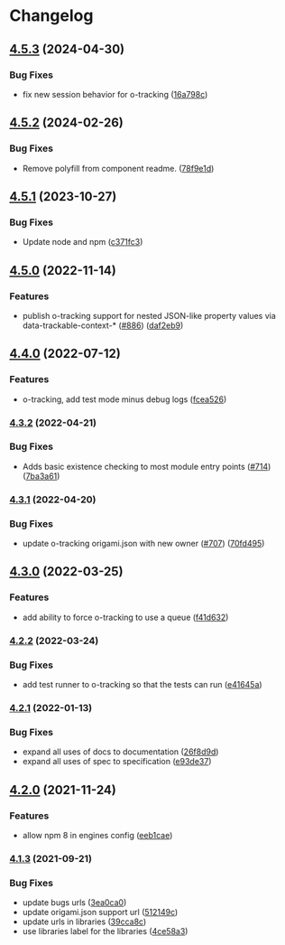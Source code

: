 # Changelog

## [4.5.3](https://github.com/Financial-Times/origami/compare/o-tracking-v4.5.2...o-tracking-v4.5.3) (2024-04-30)


### Bug Fixes

* fix new session behavior for o-tracking ([16a798c](https://github.com/Financial-Times/origami/commit/16a798c8095329d94d46a180ad7076f109bfceaa))

## [4.5.2](https://github.com/Financial-Times/origami/compare/o-tracking-v4.5.1...o-tracking-v4.5.2) (2024-02-26)


### Bug Fixes

* Remove polyfill from component readme. ([78f9e1d](https://github.com/Financial-Times/origami/commit/78f9e1d49c1cdddeedb2cf6739a530cb4fe4f35c))

## [4.5.1](https://github.com/Financial-Times/origami/compare/o-tracking-v4.5.0...o-tracking-v4.5.1) (2023-10-27)


### Bug Fixes

* Update node and npm ([c371fc3](https://github.com/Financial-Times/origami/commit/c371fc3f7f2d66266dbca95862ecef3ddeb1f339))

## [4.5.0](https://www.github.com/Financial-Times/origami/compare/o-tracking-v4.4.0...o-tracking-v4.5.0) (2022-11-14)


### Features

* publish o-tracking support for nested JSON-like property values via data-trackable-context-* ([#886](https://www.github.com/Financial-Times/origami/issues/886)) ([daf2eb9](https://www.github.com/Financial-Times/origami/commit/daf2eb9abd0576ae74cd5f17f1f98a527c2955a2))

## [4.4.0](https://www.github.com/Financial-Times/origami/compare/o-tracking-v4.3.2...o-tracking-v4.4.0) (2022-07-12)


### Features

* o-tracking, add test mode minus debug logs ([fcea526](https://www.github.com/Financial-Times/origami/commit/fcea526f883ce422e5cd48f7b318242afa7fced8))

### [4.3.2](https://www.github.com/Financial-Times/origami/compare/o-tracking-v4.3.1...o-tracking-v4.3.2) (2022-04-21)


### Bug Fixes

* Adds basic existence checking to most module entry points ([#714](https://www.github.com/Financial-Times/origami/issues/714)) ([7ba3a61](https://www.github.com/Financial-Times/origami/commit/7ba3a61d0de2a32d3a27a225fd4258b3820c7bda))

### [4.3.1](https://www.github.com/Financial-Times/origami/compare/o-tracking-v4.3.0...o-tracking-v4.3.1) (2022-04-20)


### Bug Fixes

* update o-tracking origami.json with new owner ([#707](https://www.github.com/Financial-Times/origami/issues/707)) ([70fd495](https://www.github.com/Financial-Times/origami/commit/70fd4953f4c23a3f91109d1828cb32955b4b4ff0))

## [4.3.0](https://www.github.com/Financial-Times/origami/compare/o-tracking-v4.2.2...o-tracking-v4.3.0) (2022-03-25)


### Features

* add ability to force o-tracking to use a queue ([f41d632](https://www.github.com/Financial-Times/origami/commit/f41d6322ef4f0bfda6d93f94fea17533f9923048))

### [4.2.2](https://www.github.com/Financial-Times/origami/compare/o-tracking-v4.2.1...o-tracking-v4.2.2) (2022-03-24)


### Bug Fixes

* add test runner to o-tracking so that the tests can run ([e41645a](https://www.github.com/Financial-Times/origami/commit/e41645aebba19eef73ba3a0260dc7b90fa16ab5a))

### [4.2.1](https://www.github.com/Financial-Times/origami/compare/o-tracking-v4.2.0...o-tracking-v4.2.1) (2022-01-13)


### Bug Fixes

* expand all uses of docs to documentation ([26f8d9d](https://www.github.com/Financial-Times/origami/commit/26f8d9d8cbbe3e78902d8c3951b37e08150a77bd))
* expand all uses of spec to specification ([e93de37](https://www.github.com/Financial-Times/origami/commit/e93de3789c3a0ae8b2737ab9d9e9e63b294e8f65))

## [4.2.0](https://www.github.com/Financial-Times/origami/compare/o-tracking-v4.1.3...o-tracking-v4.2.0) (2021-11-24)


### Features

* allow npm 8 in engines config ([eeb1cae](https://www.github.com/Financial-Times/origami/commit/eeb1cae6e7f0379e647f2b41240b1f294997d528))

### [4.1.3](https://www.github.com/Financial-Times/origami/compare/o-tracking-v4.1.2...o-tracking-v4.1.3) (2021-09-21)


### Bug Fixes

* update bugs urls ([3ea0ca0](https://www.github.com/Financial-Times/origami/commit/3ea0ca03bcb6e55142a77387ad0fff5ddf056d44))
* update origami.json support url ([512149c](https://www.github.com/Financial-Times/origami/commit/512149c735c58740f774d4d3c69a32bf26c74961))
* update urls in libraries ([39cca8c](https://www.github.com/Financial-Times/origami/commit/39cca8cf3c6704453f49f819b8db5455452a8e33))
* use libraries label for the libraries ([4ce58a3](https://www.github.com/Financial-Times/origami/commit/4ce58a365f2d4ff085f1d829b197f21ec440e1df))
